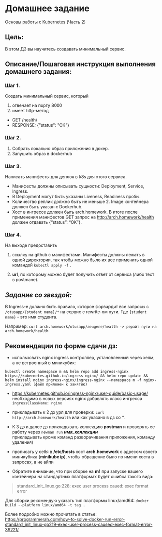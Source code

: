 
# Домашнее задание
Основы работы с Kubernetes (Часть 2)

## Цель:
В этом ДЗ вы научитесь создавать минимальный сервис.

## Описание/Пошаговая инструкция выполнения домашнего задания:
### Шаг 1.
Создать минимальный сервис, который

1. отвечает на порту 8000
2. имеет http-метод
* GET /health/
* RESPONSE: {"status": "OK"}

### Шаг 2. 
1. Cобрать локально образ приложения в докер.
2. Запушить образ в dockerhub

### Шаг 3.
Написать манифесты для деплоя в k8s для этого сервиса.

* Манифесты должны описывать сущности: Deployment, Service, Ingress.
* В Deployment могут быть указаны Liveness, Readiness пробы.
* Количество реплик должно быть не меньше 2. Image контейнера должен быть указан с Dockerhub.
* Хост в ингрессе должен быть arch.homework. В итоге после применения манифестов GET запрос на http://arch.homework/health должен отдавать {“status”: “OK”}.

### Шаг 4.
На выходе предоставить

1. ссылку на github c манифестами. Манифесты должны лежать в одной директории, так чтобы можно было их все применить одной командой `kubectl apply -f` .

2. **url**, по которому можно будет получить ответ от сервиса (либо тест в postmanе).

## _Задание со звездой:_

В Ingress-е должно быть правило, которое форвардит все запросы с `/otusapp/{student name}/*` на сервис с rewrite-ом пути. Где `{student name}` - это имя студента.

Например: ```curl arch.homework/otusapp/aeugene/health -> рерайт пути на arch.homework/health```

## Рекомендации по форме сдачи дз:
* использовать nginx ingress контроллер, установленный через хелм, а не встроенный в миникубик:
```
kubectl create namespace m && helm repo add ingress-nginx https://kubernetes.github.io/ingress-nginx/ && helm repo update && helm install nginx ingress-nginx/ingress-nginx --namespace m -f nginx-ingress.yaml (файл приложен к занятию) 
```
* https://kubernetes.github.io/ingress-nginx/user-guide/basic-usage/
необходимо в новых версиях nginx добавлять класс ингресса
`ingressClassName: nginx`

* прикладывать к 2 дз урл для проверки: `curl http://arch.homework/health` или как указано в дз со *.
* К 3 дз и далее дз прикладывать коллекцию **postman** и проверять ее работу через `newman run` **_имя_коллекции_** \
прикладывать кроме команд разворачивания приложения, команду удаления)
* прописать у себя в **/etc/hosts** хост **arch.homework** с адресом своего миникубика (**minikube ip**), чтобы обращение было по имени хоста в запросах, а не айпи
* Обратите внимание, что при сборке на **m1** при запуске вашего контейнера на стандартных платформах будет ошибка такого вида:
> standard_init_linux.go:228: exec user process caued: exec format error

Для сборки рекомендую указать тип платформы linux/amd64:
``` docker build --platform linux/amd64 -t tag . ```

Более подробно можно прочитать в статье: https://programmerah.com/how-to-solve-docker-run-error-standard_init_linux-go219-exec-user-process-caused-exec-format-error-39221/